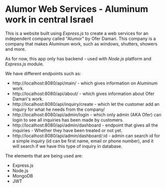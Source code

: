 # Alumor Web Services - Aluminum work in central Israel

This is a website built using *Express.js* to create a web services for an independent company called "Alumor"
by Ofer Damari.
This company is a company that makes Aluminum work, such as windows, shutters, showers and more.

As for now, this app only has backend - used with *Node.js* platform and *Express.js* module.

We have different endpoints such as:
* http://localhost:8080/api/main/ - which gives information on Aluminum work.
* http://localhost:8080/api/about/ - which gives information about Ofer Damari's work.
* http://localhost:8080/api/inquiry/create - which let the customer add an inquiry for what he needs from the company/
* http://localhost:8080/api/admin/login - which only admin (AKA Ofer) can login to see all inquiries has been made by customers.
* http://localhost:8080/api/admin/dashboard - endpoint that gives all the inquiries - Whether they have been treated or not yet.
* http://localhost:8080/api/admin/dashboard/:id - admin can search id for a simple inquiry (id can be first name, email or phone number), and it will search if we have this type of inquiry in database.

The elements that are being used are:
* Express.js
* Node.js
* MongoDB
* JWT